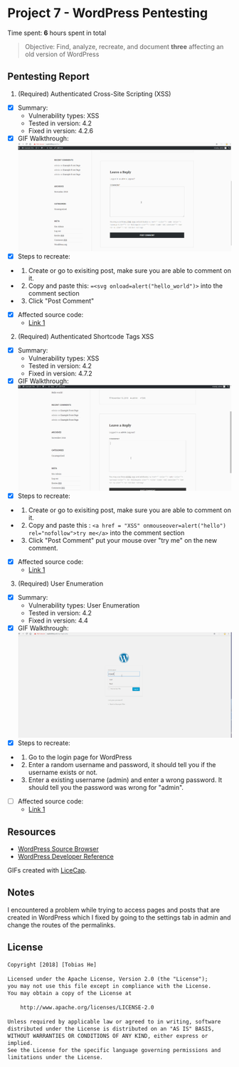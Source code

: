 # Project 7 - WordPress Pentesting

Time spent: **6** hours spent in total

> Objective: Find, analyze, recreate, and document **three** affecting an old version of WordPress

## Pentesting Report

1. (Required) Authenticated Cross-Site Scripting (XSS)
  - [x] Summary: 
    - Vulnerability types: XSS
    - Tested in version: 4.2
    - Fixed in version: 4.2.6
  - [x] GIF Walkthrough: ![](https://github.com/hetobias/Week7-WebSecurity/blob/master/authenticated%20cross-site%20scripting%20xss.gif)
  - [x] Steps to recreate: 
  - 1. Create or go to exisiting post, make sure you are able to comment on it.
  - 2. Copy and paste this: ```=<svg onload=alert("hello_world")>``` into the comment section
  - 3. Click "Post Comment"
  - [x] Affected source code:
    - [Link 1](https://github.com/WordPress/WordPress/commit/7ab65139c6838910426567849c7abed723932b87)
2. (Required) Authenticated Shortcode Tags XSS
  - [x] Summary: 
    - Vulnerability types: XSS
    - Tested in version: 4.2
    - Fixed in version: 4.7.2
  - [x] GIF Walkthrough: ![](https://github.com/hetobias/Week7-WebSecurity/blob/master/shortcode%20tag%20xss.gif)
  - [x] Steps to recreate: 
  - 1. Create or go to exisiting post, make sure you are able to comment on it.
  - 2. Copy and paste this : ```<a href = "XSS" onmouseover=alert("hello") rel="nofollow">try me</a>``` into the comment section
  - 3. Click "Post Comment" put your mouse over "try me" on the new comment.
  - [x] Affected source code:
    - [Link 1](https://github.com/WordPress/WordPress/commit/f72b21af23da6b6d54208e5c1d65ececdaa109c8)
3. (Required) User Enumeration
  - [x] Summary: 
    - Vulnerability types: User Enumeration
    - Tested in version: 4.2
    - Fixed in version: 4.4
  - [x] GIF Walkthrough: ![](https://github.com/hetobias/Week7-WebSecurity/blob/master/user%20enumeration.gif)
  - [x] Steps to recreate: 
  - 1. Go to the login page for WordPress
  - 2. Enter a random username and password, it should tell you if the username exists or not.
  - 3. Enter a existing username (admin) and enter a wrong password. It should tell you the password was wrong for "admin".
  - [ ] Affected source code:
    - [Link 1](https://core.trac.wordpress.org/browser/tags/version/src/source_file.php)

## Resources

- [WordPress Source Browser](https://core.trac.wordpress.org/browser/)
- [WordPress Developer Reference](https://developer.wordpress.org/reference/)

GIFs created with [LiceCap](http://www.cockos.com/licecap/).

## Notes

I encountered a problem while trying to access pages and posts that are created in WordPress which I fixed by going to the settings tab in admin and change the routes of the permalinks. 

## License

    Copyright [2018] [Tobias He]

    Licensed under the Apache License, Version 2.0 (the "License");
    you may not use this file except in compliance with the License.
    You may obtain a copy of the License at

        http://www.apache.org/licenses/LICENSE-2.0

    Unless required by applicable law or agreed to in writing, software
    distributed under the License is distributed on an "AS IS" BASIS,
    WITHOUT WARRANTIES OR CONDITIONS OF ANY KIND, either express or implied.
    See the License for the specific language governing permissions and
    limitations under the License.
